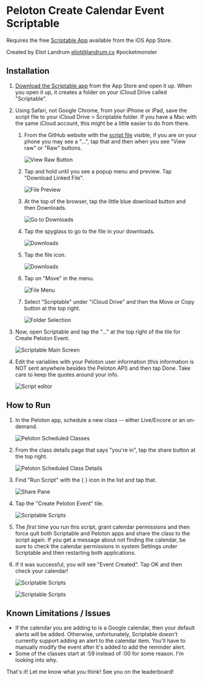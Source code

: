 # Peloton Create Calendar Event Scriptable

Requires the free [Scriptable App](https://scriptable.app/) available from the iOS App Store.

Created by Eliot Landrum <eliot@landrum.cx> #pocketmonster

## Installation

1) [Download the Scriptable app](https://apps.apple.com/us/app/scriptable/id1405459188) from the App Store and open it up.
    When you open it up, it creates a folder on your iCloud Drive called "Scriptable".
2) Using Safari, not Google Chrome, from your iPhone or iPad, save the script file to your iCloud Drive > Scriptable folder. If you have a Mac
    with the same iCloud account, this might be a little easier to do from there.
    1) From the GitHub website with the [script file](https://github.com/eliotlandrum/PelotonCreateCalendarEvent-Scriptable/blob/main/Create%20Peloton%20Event.js)
        visible, if you are on your phone you may see a "...", tap that and then when you see "View raw" or "Raw" buttons. 
        
        ![View Raw Button](/images/setup-01.png?raw=true)
        
    2) Tap and hold until you see a popup menu and preview. Tap "Download Linked File". 

        ![File Preview](/images/setup-02.png?raw=true)
        
    3) At the top of the browser, tap the little blue download button and then Downloads. 

        ![Go to Downloads](/images/setup-03.png?raw=true)  
        
    4) Tap the spyglass to go to the file in your downloads.   

        ![Downloads](/images/setup-04.png?raw=true) 
        
    5) Tap the file icon. 

        ![Downloads](/images/setup-05.png?raw=true)
        
    6) Tap on "Move" in the menu. 
   
        ![File Menu](/images/setup-06.png?raw=true)  
        
    7) Select "Scriptable" under "iCloud Drive" and then the Move or Copy button at the top right.        

        ![Folder Selection](/images/setup-07.png?raw=true)  
        
3) Now, open Scriptable and tap the "..." at the top right of the tile for Create Peloton Event. 

    ![Scriptable Main Screen](/images/setup-08.png?raw=true)                                

4) Edit the variables with your Peloton user information (this information is NOT sent anywhere besides the Peloton API)
    and then tap Done. Take care to keep the quotes around your info. 
    
    ![Script editor](/images/setup-09.png?raw=true)                                

## How to Run

1) In the Peloton app, schedule a new class -- either Live/Encore or an on-demand. 

    ![Peloton Scheduled Classes](/images/run-01.png?raw=true) 
    
2) From the class details page that says "you're in", tap the share button at the top right. 

    ![Peloton Scheduled Class Details](/images/run-02.png?raw=true) 
    
3) Find "Run Script" with the { } icon in the list and tap that. 

    ![Share Pane](/images/run-03.png?raw=true) 
    
4) Tap the "Create Peloton Event" tile.   

    ![Scriptable Scripts](/images/run-04.png?raw=true) 
    
5) The *first time* you run this script, grant calendar permissions and then
   force quit both Scriptable and Peloton apps and share the class to the script again.
   If you get a message about not finding the calendar, be sure to check the calendar permissions in 
   system Settings under Scriptable and then restarting both applications.
   
6) If it was successful, you will see "Event Created". Tap OK and then check your calendar! 

    ![Scriptable Scripts](/images/run-05.png?raw=true) 
    
    ![Scriptable Scripts](/images/run-06.png?raw=true)     

## Known Limitations / Issues
- If the calendar you are adding to is a Google calendar, then your default alerts will be added. Otherwise, unfortunately,
    Scriptable doesn't currently support adding an alert to the calendar item. You'll have to manually modify the event
    after it's added to add the reminder alert.
- Some of the classes start at :59 instead of :00 for some reason. I'm looking into why.

That's it! Let me know what you think! See you on the leaderboard!
